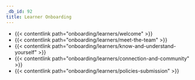 ```yaml
---
_db_id: 92
title: Learner Onboarding
---
```


- {{< contentlink path="onboarding/learners/welcome" >}}
- {{< contentlink path="onboarding/learners/meet-the-team" >}}
- {{< contentlink path="onboarding/learners/know-and-understand-yourself" >}}
- {{< contentlink path="onboarding/learners/connection-and-community" >}}
- {{< contentlink path="onboarding/learners/policies-submission" >}}